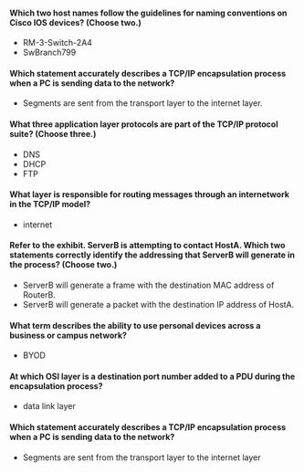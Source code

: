 #### Which two host names follow the guidelines for naming conventions on Cisco IOS devices? (Choose two.)
* RM-3-Switch-2A4
* SwBranch799
#### Which statement accurately describes a TCP/IP encapsulation process when a PC is sending data to the network?
* Segments are sent from the transport layer to the internet layer.
#### What three application layer protocols are part of the TCP/IP protocol suite? (Choose three.)
* DNS
* DHCP
* FTP
#### What layer is responsible for routing messages through an internetwork in the TCP/IP model?
* internet
#### Refer to the exhibit. ServerB is attempting to contact HostA. Which two statements correctly identify the addressing that ServerB will generate in the process? (Choose two.)
* ServerB will generate a frame with the destination MAC address of RouterB.
* ServerB will generate a packet with the destination IP address of HostA.
#### What term describes the ability to use personal devices across a business or campus network?
* BYOD
#### At which OSI layer is a destination port number added to a PDU during the encapsulation process?
* data link layer
#### Which statement accurately describes a TCP/IP encapsulation process when a PC is sending data to the network?
* Segments are sent from the transport layer to the internet layer
